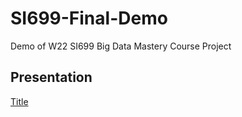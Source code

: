 # SI699-Final-Demo
Demo of W22 SI699 Big Data Mastery Course Project

## Presentation
[Title](img_src/presentation/slide1.png)
